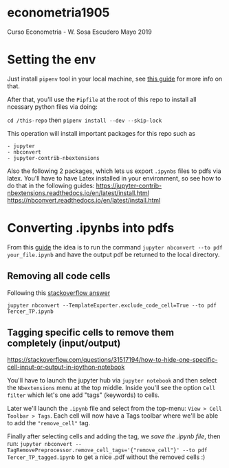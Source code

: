 # econometria1905
Curso Econometria - W. Sosa Escudero Mayo 2019


# Setting the env 

Just install `pipenv` tool in your local machine, see [this guide](https://github.com/pypa/pipenv#installation) for more info on that.

After that, you'll use the `Pipfile` at the root of this repo to install all ncessary python files via doing:

`cd /this-repo`
then `pipenv install --dev --skip-lock`

This operation will install important packages for this repo such as 
```
- jupyter
- nbconvert
- jupyter-contrib-nbextensions
```
Also the following 2 packages, which lets us export `.ipynbs` files to pdfs via latex.
You'll have to have Latex installed in your environment, so see how to do that in the following guides:
https://jupyter-contrib-nbextensions.readthedocs.io/en/latest/install.html
https://nbconvert.readthedocs.io/en/latest/install.html

# Converting .ipynbs into pdfs
From this [guide](https://nbconvert.readthedocs.io/en/latest/usage.html) the idea is to run the command
`jupyter nbconvert --to pdf your_file.ipynb`
and have the output pdf be returned to the local directory.

## Removing all code cells
Following this [stackoverflow answer](https://stackoverflow.com/questions/31517194/how-to-hide-one-specific-cell-input-or-output-in-ipython-notebook)

`jupyter nbconvert --TemplateExporter.exclude_code_cell=True --to pdf Tercer_TP.ipynb`

## Tagging specific cells to remove them completely (input/output)
https://stackoverflow.com/questions/31517194/how-to-hide-one-specific-cell-input-or-output-in-ipython-notebook

You'll have to launch the jupyter hub via `jupyter notebook` and then select the `Nbextensions` menu at the top middle.
Inside you'll see the option `Cell filter` which let's one add "tags" (keywords) to cells.

Later we'll launch the `.ipynb` file and select from the top-menu: `View > Cell Toolbar > Tags`.
Each cell will now have a Tags toolbar where we'll be able to add the `"remove_cell"` tag.

Finally after selecting cells and adding the tag, we  *save the .ipynb file*, then run:
`jupyter nbconvert --TagRemovePreprocessor.remove_cell_tags='{"remove_cell"}' --to pdf Tercer_TP_tagged.ipynb`
to get a nice .pdf without the removed cells :)